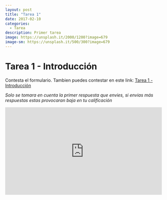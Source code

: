 ```yaml
---
layout: post
title: "Tarea 1"
date: 2017-02-10
categories:
  - Tarea
description: Primer tarea
image: https://unsplash.it/2000/1200?image=679
image-sm: https://unsplash.it/500/300?image=679
---
```


Tarea 1 - Introducción 
=============

Contesta el formulario.
Tambien puedes contestar en este link: <a target="_blank" href="https://goo.gl/forms/G57zkUoqVZsfcBx83">Tarea 1 - Introducción</a>

*Solo se tomara en cuenta la primer respuesta que envies, si envias más respuestas estas provocaran baja en tu calificación*

<div style="position: relative;
            padding-bottom: 56.25%;
            height: 0;
            overflow: hidden;">
<iframe style="position: absolute;
                 top:0;
                 left: 0;
                 width: 100%;
                 height: 100%;" src="https://docs.google.com/forms/d/e/1FAIpQLSfliwC1TTRtfjP6nYctPItV0h2KvZUZvwcgbI1GwMJLKHv5_g/viewform?embedded=true" width="760" height="1500" frameborder="0" marginheight="0" marginwidth="0">Cargando...</iframe>
</div>
